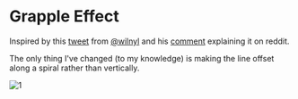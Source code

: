 # Grapple Effect

Inspired by this [tweet](https://twitter.com/wilnyl/status/1104769822758502402) from [@wilnyl](https://twitter.com/wilnyl) and his [comment](https://www.reddit.com/r/Unity3D/comments/azgwb7/i_made_a_grappling_hook_rope_wobble_effect/ei7oq9s/) explaining it on reddit.

The only thing I've changed (to my knowledge) is making the line offset along a spiral rather than vertically.

![1](https://i.imgur.com/Hah68yN.gif)
